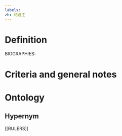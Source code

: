```yaml
---
labels: 
zh: 杞君主
---
```


# Definition
BIOGRAPHIES:
# Criteria and general notes
# Ontology

## Hypernym
[[RULERS]]